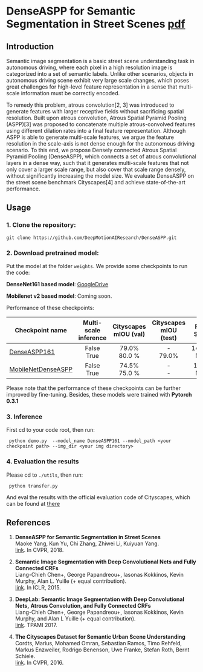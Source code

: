 # DenseASPP for Semantic Segmentation in Street Scenes [pdf](http://openaccess.thecvf.com/content_cvpr_2018/papers/Yang_DenseASPP_for_Semantic_CVPR_2018_paper.pdf)

## Introduction

Semantic image segmentation is a basic street scene understanding task in autonomous driving, where each pixel in a high resolution image is categorized into a set of semantic labels. Unlike other scenarios, objects in autonomous driving scene exhibit very large scale changes, which poses great challenges for high-level feature representation in a sense that multi-scale information must be correctly encoded.

To remedy this problem, atrous convolution[2, 3] was introduced to generate features with larger receptive fields without sacrificing spatial resolution. Built upon atrous convolution, Atrous Spatial Pyramid Pooling (ASPP)[3] was proposed to concatenate multiple atrous-convolved features using different dilation rates into a final feature representation. Although ASPP is able to generate multi-scale features, we argue the feature resolution in the scale-axis is not dense enough for the autonomous driving scenario. To this end, we propose Densely connected Atrous Spatial Pyramid Pooling (DenseASPP), which connects a set of atrous convolutional layers in a dense way, such that it generates multi-scale features that not only cover a larger scale range, but also cover that scale range densely, without significantly increasing the model size. We evaluate DenseASPP on the street scene benchmark Cityscapes[4] and achieve state-of-the-art performance.

## Usage

### 1.  **Clone the repository:**<br />

```
git clone https://github.com/DeepMotionAIResearch/DenseASPP.git
```

### 2. **Download pretrained model:**<br/>
Put the model at the folder `weights`. We provide some checkpoints to run the code:

**DenseNet161 based model**: [GoogleDrive](https://drive.google.com/open?id=1N9fwyw6ck0RedTRPCu6NwErtZgzw9Ju6)
     
**Mobilenet v2 based model**: Coming soon.

Performance of these checkpoints:

Checkpoint name                                                           | Multi-scale inference       |  Cityscapes mIOU (val)         |  Cityscapes mIOU (test)         | File Size
------------------------------------------------------------------------- | :-------------------------: | :----------------------------: | :----------------------------: |:-------: |
[DenseASPP161](https://drive.google.com/open?id=1N9fwyw6ck0RedTRPCu6NwErtZgzw9Ju6) | False <br> True    | 79.0%  <br> 80.0 %             |  -  <br> 79.0%  |  142.7 MB
[MobileNetDenseASPP](*)                                                   | False <br> True             |  74.5%  <br> 75.0 %            |  -  <br> -      | 10.2 MB

Please note that the performance of these checkpoints can be further improved by fine-tuning. Besides, these models were trained with **Pytorch 0.3.1**

### 3. **Inference**

First cd to your code root, then run:

```
 python demo.py  --model_name DenseASPP161 --model_path <your checkpoint path> --img_dir <your img directory>
```

### 4. **Evaluation the results**
Please cd to `./utils`, then run:

```
 python transfer.py
```

And eval the results with the official evaluation code of Cityscapes, which can be found at [there](https://github.com/mcordts/cityscapesScripts)

## References

1.  **DenseASPP for Semantic Segmentation in Street Scenes**<br />
    Maoke Yang, Kun Yu, Chi Zhang, Zhiwei Li, Kuiyuan Yang. <br />
    [link](http://openaccess.thecvf.com/content_cvpr_2018/papers/Yang_DenseASPP_for_Semantic_CVPR_2018_paper.pdf). In CVPR, 2018.

2.  **Semantic Image Segmentation with Deep Convolutional Nets and Fully Connected CRFs**<br />
    Liang-Chieh Chen+, George Papandreou+, Iasonas Kokkinos, Kevin Murphy, Alan L. Yuille (+ equal
    contribution). <br />
    [link](https://arxiv.org/abs/1412.7062). In ICLR, 2015.

3.  **DeepLab: Semantic Image Segmentation with Deep Convolutional Nets,**
    **Atrous Convolution, and Fully Connected CRFs** <br />
    Liang-Chieh Chen+, George Papandreou+, Iasonas Kokkinos, Kevin Murphy, and Alan L Yuille (+ equal
    contribution). <br />
    [link](http://arxiv.org/abs/1606.00915). TPAMI 2017.

4. **The Cityscapes Dataset for Semantic Urban Scene Understanding**<br />
    Cordts, Marius, Mohamed Omran, Sebastian Ramos, Timo Rehfeld, Markus Enzweiler, Rodrigo Benenson, Uwe Franke, Stefan Roth, Bernt Schiele. <br />
    [link](https://www.cityscapes-dataset.com/). In CVPR, 2016.
